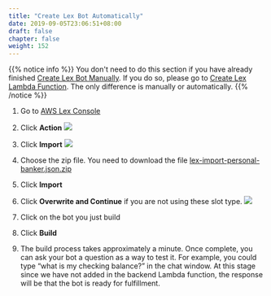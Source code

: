 ```yaml
---
title: "Create Lex Bot Automatically"
date: 2019-09-05T23:06:51+08:00
draft: false
chapter: false
weight: 152
---
```


{{% notice info %}}
You don't need to do this section if you have already finished 
[Create Lex Bot Manually](/custom-skill/1.create-lex/). If you do so,
please go to [Create Lex Lambda Function](/custom-skill/3.create-lex-lambda/).
The only difference is manually or automatically.
{{% /notice %}}

1. Go to [AWS Lex Console](https://console.aws.amazon.com/lex)

1. Click **Action**
    ![](/images/ask/lex-action.png) 

1. Click **Import** 
    ![](/images/ask/import.png) 

1. Choose the zip file. You need to download the 
file [lex-import-personal-banker.json.zip](https://github.com/lab798/aws-alexa-workshop-ask/blob/master/workshop/lex-import-personal-banker.json.zip) 

1. Click **Import** 

1. Click **Overwrite and Continue** if you are not using these slot type.
    ![](/images/ask/import-bot.png) 

1. Click on the bot you just build

1. Click **Build**

1. The build process takes approximately a minute. Once complete, 
you can ask your bot a question as a way to test it. For example, you could 
type “what is my checking balance?” in the chat window. At this stage since we 
have not added in the backend Lambda function, the response will be that the bot 
is ready for fulfillment.

